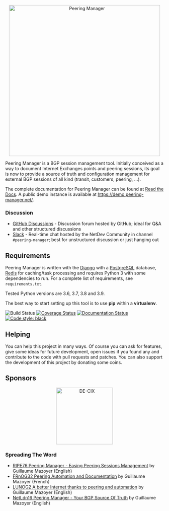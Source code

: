 <p align="center">
  <img src="project-static/img/peering-manager.svg" height="480" alt="Peering Manager"/>
</p>

Peering Manager is a BGP session management tool. Initially conceived as a way
to document Internet Exchanges points and peering sessions, its goal is now to
provide a source of truth and configuration management for external BGP
sessions of all kind (transit, customers, peering, …).

The complete documentation for Peering Manager can be found at
[Read the Docs](https://peering-manager.readthedocs.io/). A public demo
instance is available at https://demo.peering-manager.net/.

### Discussion

* [GitHub Discussions](https://github.com/peering-manager/peering-manager/discussions) -
  Discussion forum hosted by GitHub; ideal for Q&A and other structured discussions
* [Slack](https://slack.netbox.dev/) - Real-time chat hosted by the NetDev
  Community in channel `#peering-manager`; best for unstructured discussion or
  just hanging out

## Requirements

Peering Manager is written with the [Django](https://www.djangoproject.com/)
with a [PostgreSQL](https://www.postgresql.org) database,
[Redis](https://redis.io/) for caching/task processing and requires Python 3
with some dependencies to run. For a complete list of requirements, see
`requirements.txt`.

Tested Python versions are 3.6, 3.7, 3.8 and 3.9.

The best way to start setting up this tool is to use **pip** within a
**virtualenv**.

![Build Status](https://github.com/peering-manager/peering-manager/workflows/CI/badge.svg)
[![Coverage Status](https://coveralls.io/repos/github/peering-manager/peering-manager/badge.svg?branch=main)](https://coveralls.io/github/peering-manager/peering-manager?branch=main)
[![Documentation Status](https://readthedocs.org/projects/peering-manager/badge/?version=latest)](https://peering-manager.readthedocs.io/en/latest/?badge=latest)
[![Code style: black](https://img.shields.io/badge/code%20style-black-000000.svg)](https://github.com/ambv/black)

## Helping

You can help this project in many ways. Of course you can ask for features,
give some ideas for future development, open issues if you found any and
contribute to the code with pull requests and patches. You can also support the
development of this project by donating some coins.

## Sponsors

<p align="center">
  <a href="https://www.de-cix.net/" target="_blank" rel="nofollow noopener">
    <img src="project-static/img/sponsors/logo_decix.svg" height="180" alt="DE-CIX"/>
  </a>
</p>

### Spreading The Word

  * [RIPE76 Peering Manager - Easing Peering Sessions Management](https://ripe76.ripe.net/archives/video/13/) by Guillaume Mazoyer (English)
  * [FRnOG32 Peering Automation and Documentation](https://www.dailymotion.com/video/x756n1e?playlist=x6c4hk) by Guillaume Mazoyer (French)
  * [LUNOG2 A better Internet thanks to peering and automation](https://drive.mazoyer.eu/index.php/s/3RiyrPQd3Tdwc96) by Guillaume Mazoyer (English)
  * [NetLdn16 Peering Manager - Your BGP Source Of Truth](https://drive.mazoyer.eu/s/EHj3pH87Pe55Rfa) by Guillaume Mazoyer (English)
